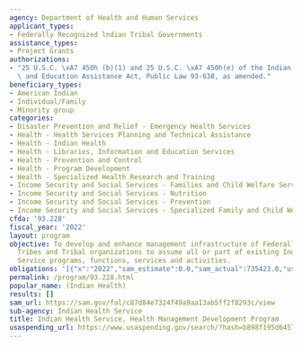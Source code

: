 ```yaml
---
agency: Department of Health and Human Services
applicant_types:
- Federally Recognized lndian Tribal Governments
assistance_types:
- Project Grants
authorizations:
- "25 U.S.C. \xA7 450h (b)(1) and 25 U.S.C. \xA7 450h(e) of the Indian Self Determination\
  \ and Education Assistance Act, Public Law 93-638, as amended."
beneficiary_types:
- American Indian
- Individual/Family
- Minority group
categories:
- Disaster Prevention and Relief - Emergency Health Services
- Health - Health Services Planning and Technical Assistance
- Health - Indian Health
- Health - Libraries, Information and Education Services
- Health - Prevention and Control
- Health - Program Development
- Health - Specialized Health Research and Training
- Income Security and Social Services - Families and Child Welfare Services
- Income Security and Social Services - Nutrition
- Income Security and Social Services - Prevention
- Income Security and Social Services - Specialized Family and Child Welfare Services
cfda: '93.228'
fiscal_year: '2022'
layout: program
objective: To develop and enhance management infrastructure of Federally-recognized
  Tribes and Tribal organizations to assume all or part of existing Indian Health
  Service programs, functions, services and activities.
obligations: '[{"x":"2022","sam_estimate":0.0,"sam_actual":735423.0,"usa_spending_actual":-71690.41},{"x":"2023","sam_estimate":1529867.0,"sam_actual":0.0,"usa_spending_actual":42655.63},{"x":"2024","sam_estimate":2456000.0,"sam_actual":0.0,"usa_spending_actual":0.0}]'
permalink: /program/93.228.html
popular_name: (Indian Health)
results: []
sam_url: https://sam.gov/fal/c87d84e7324f49a9aa13ab5ff2f8293c/view
sub-agency: Indian Health Service
title: Indian Health Service, Health Management Development Program
usaspending_url: https://www.usaspending.gov/search/?hash=b898f195d645765d9ea85cbbe5387d4b
---
```

